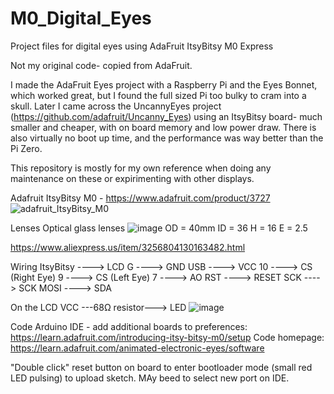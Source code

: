 # M0_Digital_Eyes
Project files for digital eyes using AdaFruit ItsyBitsy M0 Express

Not my original code- copied from AdaFruit.

I made the AdaFruit Eyes project with a Raspberry Pi and the Eyes Bonnet, which worked great, but I found the full sized Pi too bulky to cram into a skull. 
Later I came across the UncannyEyes project (https://github.com/adafruit/Uncanny_Eyes) using an ItsyBitsy board- much smaller and cheaper, with on board memory and low power draw. There is also virtually no boot up time, and the performance was way better than the Pi Zero. 

This repository is mostly for my own reference when doing any maintenance on these or expirimenting with other displays. 

Adafruit ItsyBitsy M0 - https://www.adafruit.com/product/3727
![adafruit_ItsyBitsy_M0](https://github.com/user-attachments/assets/c73cabf8-3e75-424f-a60c-52ac239142f0)



Lenses
Optical glass lenses
![image](https://github.com/user-attachments/assets/09595f77-a3d1-419a-85fd-2bfa66164d87)
OD = 40mm
ID = 36
H = 16
E = 2.5

https://www.aliexpress.us/item/3256804130163482.html

Wiring
ItsyBitsy  ---->   LCD
G  ---->   GND
USB  ---->   VCC
10  ---->   CS (Right Eye)
9  ---->   CS (Left Eye)
7  ---->   AO
RST  ---->   RESET
SCK  ---->   SCK
MOSI  ---->   SDA

On the LCD
VCC ---68Ω resistor---> LED
![image](https://github.com/user-attachments/assets/f27f43d1-415f-4987-a127-c3050e23ebf7)

Code
Arduino IDE - add additional boards to preferences: https://learn.adafruit.com/introducing-itsy-bitsy-m0/setup
Code homepage: https://learn.adafruit.com/animated-electronic-eyes/software


"Double click" reset button on board to enter bootloader mode (small red LED pulsing) to upload sketch. MAy beed to select new port on IDE. 

